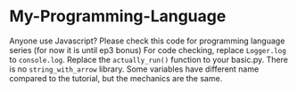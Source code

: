 # My-Programming-Language
Anyone use Javascript? Please check this code for programming language series (for now it is until ep3 bonus)
For code checking, replace `Logger.log` to `console.log`. Replace the `actually_run()` function to your basic.py.
There is no `string_with_arrow` library.
Some variables have different name compared to the tutorial, but the mechanics are the same.
